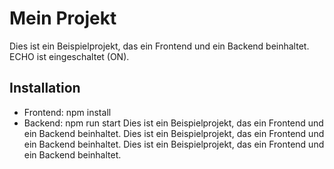 # Mein Projekt 
Dies ist ein Beispielprojekt, das ein Frontend und ein Backend beinhaltet. 
ECHO ist eingeschaltet (ON).
## Installation 
- Frontend: npm install 
- Backend: npm run start 
Dies ist ein Beispielprojekt, das ein Frontend und ein Backend beinhaltet. 
Dies ist ein Beispielprojekt, das ein Frontend und ein Backend beinhaltet. 
Dies ist ein Beispielprojekt, das ein Frontend und ein Backend beinhaltet. 

